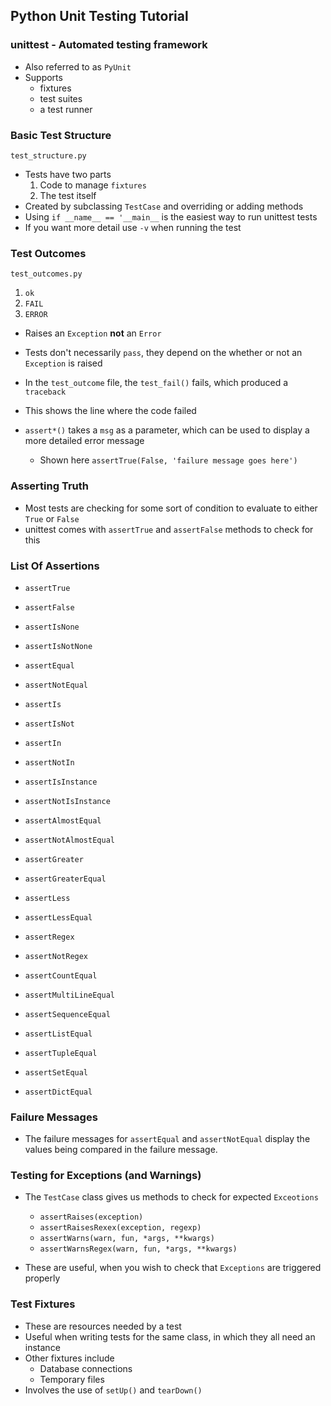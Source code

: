## Python Unit Testing Tutorial

### unittest - Automated testing framework

- Also referred to as `PyUnit`
- Supports
	- fixtures
	- test suites
	- a test runner

### Basic Test Structure

`test_structure.py`

- Tests have two parts
	1. Code to manage `fixtures`
	2. The test itself
- Created by subclassing `TestCase` and overriding or adding methods
- Using `if __name__ == '__main__` is the easiest way to run unittest tests
- If you want more detail use `-v` when running the test

### Test Outcomes

`test_outcomes.py`

1. `ok`
2. `FAIL`
3. `ERROR`

- Raises an `Exception` **not** an `Error`
- Tests don't necessarily `pass`, they depend on the whether or not an `Exception` is raised

- In the `test_outcome` file, the `test_fail()` fails, which produced a `traceback`
- This shows the line where the code failed
- `assert*()` takes a `msg` as a parameter, which can be used to display a more detailed error message
	- Shown here `assertTrue(False, 'failure message goes here')`

### Asserting Truth

- Most tests are checking for some sort of condition to evaluate to either `True` or `False`
- unittest comes with `assertTrue` and `assertFalse` methods to check for this

### List Of Assertions

- `assertTrue`
- `assertFalse`
- `assertIsNone`
- `assertIsNotNone`
- `assertEqual`
- `assertNotEqual`
- `assertIs`
- `assertIsNot`
- `assertIn`
- `assertNotIn`
- `assertIsInstance`
- `assertNotIsInstance`

- `assertAlmostEqual`
- `assertNotAlmostEqual`
- `assertGreater`
- `assertGreaterEqual`
- `assertLess`
- `assertLessEqual`
- `assertRegex`
- `assertNotRegex`
- `assertCountEqual`
- `assertMultiLineEqual`
- `assertSequenceEqual`
- `assertListEqual`
- `assertTupleEqual`
- `assertSetEqual`
- `assertDictEqual`

### Failure Messages

- The failure messages for `assertEqual` and `assertNotEqual` display the values being compared in the failure message.

### Testing for Exceptions (and Warnings)

- The `TestCase` class gives us methods to check for expected `Exceotions`
	- `assertRaises(exception)`
	- `assertRaisesRexex(exception, regexp)`
	- `assertWarns(warn, fun, *args, **kwargs)`
	- `assertWarnsRegex(warn, fun, *args, **kwargs)`

- These are useful, when you wish to check that `Exceptions` are triggered properly

### Test Fixtures

- These are resources needed by a test
- Useful when writing tests for the same class, in which they all need an instance
- Other fixtures include
	- Database connections
	- Temporary files
- Involves the use of `setUp()` and `tearDown()`
